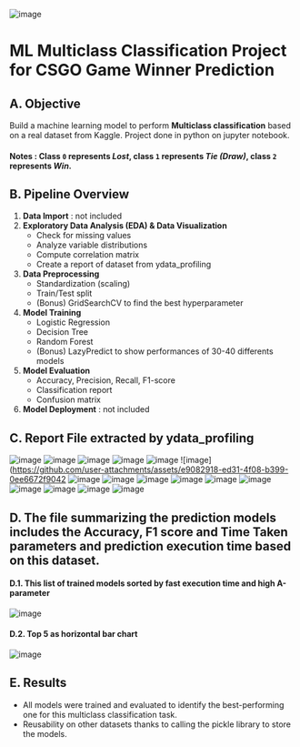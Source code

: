 
![image](https://github.com/user-attachments/assets/392f1ae5-83e5-4502-975a-053949bda7c2)




# ML Multiclass Classification Project for CSGO Game Winner Prediction

## A. Objective
Build a machine learning model to perform **Multiclass classification** based on a real dataset from Kaggle. Project done in python on jupyter notebook.
#### Notes : Class `0` represents *Lost*, class `1` represents *Tie (Draw)*, class `2` represents *Win*.

## B. Pipeline Overview
1. **Data Import** : not included
2. **Exploratory Data Analysis (EDA) & Data Visualization**  
   - Check for missing values  
   - Analyze variable distributions  
   - Compute correlation matrix
   - Create a report of dataset from ydata_profiling
3. **Data Preprocessing**  
   - Standardization (scaling)
   - Train/Test split
   - (Bonus) GridSearchCV to find the best hyperparameter
4. **Model Training** 
   - Logistic Regression  
   - Decision Tree  
   - Random Forest
   - (Bonus) LazyPredict to show performances of 30-40 differents models
5. **Model Evaluation** 
   - Accuracy, Precision, Recall, F1-score  
   - Classification report  
   - Confusion matrix
6. **Model Deployment** : not included

## C. Report File extracted by ydata_profiling
![image](https://github.com/user-attachments/assets/6abc3a4b-5953-47b0-a254-d02f8f764915)
![image](https://github.com/user-attachments/assets/e89c6901-953c-498f-acd6-a56a99f40f39)
![image](https://github.com/user-attachments/assets/2f719b4d-b550-4685-be32-16f2831d7431)
![image](https://github.com/user-attachments/assets/8711af48-c86b-4f99-afd9-fd3229d0ade4)
![image](https://github.com/user-attachments/assets/6229c6cf-d533-49a9-90f9-2b11deb5e832)
![image](https://github.com/user-attachments/assets/e9082918-ed31-4f08-b399-0ee6672f9042
![image](https://github.com/user-attachments/assets/7fcc9add-a78d-4eba-acbb-fd3727c8d49b)
![image](https://github.com/user-attachments/assets/9f2317ad-6543-42b2-b806-6cecf5f94ca1)
![image](https://github.com/user-attachments/assets/b1f409c9-487c-4c91-a772-bd41d2a159d7)
![image](https://github.com/user-attachments/assets/1bbc7e42-880f-4cd9-b02f-c610e9a0239c)
![image](https://github.com/user-attachments/assets/dfdf33af-6452-4af1-8386-a80d0282ad96)
![image](https://github.com/user-attachments/assets/11affb03-eafd-4f5b-8abf-9c705f36b586)
![image](https://github.com/user-attachments/assets/bfb0e627-1f6f-4dba-b682-c3e89e503087)
![image](https://github.com/user-attachments/assets/6d939a29-e012-4e98-b2cb-f14b8018224f)
![image](https://github.com/user-attachments/assets/9a150875-15af-4ea2-a419-6a0392f1aed6)
![image](https://github.com/user-attachments/assets/f3ee9cb9-1f5d-4944-91dd-8d58681c3fcb)








## D. The file summarizing the prediction models includes the Accuracy, F1 score and Time Taken parameters and prediction execution time based on this dataset. 

#### D.1. This list of trained models sorted by fast execution time and high A-parameter

![image](https://github.com/user-attachments/assets/c9f57597-cf36-4983-b4b3-ac684d975bdb)


#### D.2. Top 5 as horizontal bar chart

![image](https://github.com/user-attachments/assets/6fdd69b0-aae6-4fe0-843e-fdc674067ba0)

## E. Results
- All models were trained and evaluated to identify the best-performing one for this multiclass classification task.
- Reusability on other datasets thanks to calling the pickle library to store the models.


